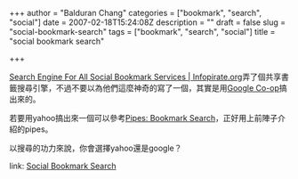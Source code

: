 +++
author = "Balduran Chang"
categories = ["bookmark", "search", "social"]
date = 2007-02-18T15:24:08Z
description = ""
draft = false
slug = "social-bookmark-search"
tags = ["bookmark", "search", "social"]
title = "social bookmark search"

+++


[Search Engine For All Social Bookmark Services | Infopirate.org](http://infopirate.org/search-engine-all-social-bookmark-services "Search Engine For All Social Bookmark Services | Infopirate.org")弄了個共享書籤搜尋引擎，不過不要以為他們這麼神奇的寫了一個，其實是用[Google Co-op](http://www.google.com/coop/ "Google Co-op")搞出來的。

若要用yahoo搞出來一個可以參考[Pipes: Bookmark Search](http://pipes.yahoo.com/pipes/hAXEfja72xGi_LexIBeTaQ "Pipes: Bookmark Search(HEMiDEMi   del.icio.us   Digg )")，正好用上前陣子介紹的pipes。

以搜尋的功力來說，你會選擇yahoo還是google？

link: [Social Bookmark Search](http://infopirate.org/social-bookmark-search "Social Bookmark Search | Infopirate.org")

